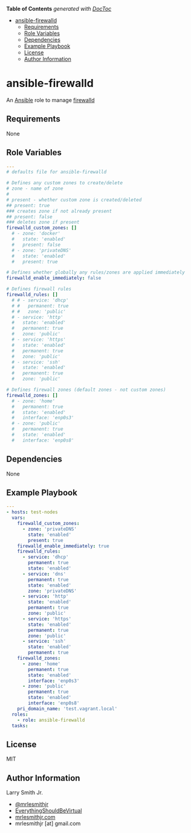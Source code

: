 <!-- START doctoc generated TOC please keep comment here to allow auto update -->
<!-- DON'T EDIT THIS SECTION, INSTEAD RE-RUN doctoc TO UPDATE -->
**Table of Contents**  *generated with [DocToc](https://github.com/thlorenz/doctoc)*

- [ansible-firewalld](#ansible-firewalld)
  - [Requirements](#requirements)
  - [Role Variables](#role-variables)
  - [Dependencies](#dependencies)
  - [Example Playbook](#example-playbook)
  - [License](#license)
  - [Author Information](#author-information)

<!-- END doctoc generated TOC please keep comment here to allow auto update -->

# ansible-firewalld

An [Ansible](https://www.ansible.com) role to manage [firewalld](http://www.firewalld.org/)

## Requirements

None

## Role Variables

```yaml
---
# defaults file for ansible-firewalld

# Defines any custom zones to create/delete
# zone - name of zone
#
# present - whether custom zone is created/deleted
## present: true
### creates zone if not already present
## present: false
### deletes zone if present
firewalld_custom_zones: []
  # - zone: 'docker'
  #   state: 'enabled'
  #   present: false
  # - zone: 'privateDNS'
  #   state: 'enabled'
  #   present: true

# Defines whether globally any rules/zones are applied immediately
firewalld_enable_immediately: false

# Defines firewall rules
firewalld_rules: []
  # # - service: 'dhcp'
  # #   permanent: true
  # #   zone: 'public'
  # - service: 'http'
  #   state: 'enabled'
  #   permanent: true
  #   zone: 'public'
  # - service: 'https'
  #   state: 'enabled'
  #   permanent: true
  #   zone: 'public'
  # - service: 'ssh'
  #   state: 'enabled'
  #   permanent: true
  #   zone: 'public'

# Defines firewall zones (default zones - not custom zones)
firewalld_zones: []
  # - zone: 'home'
  #   permanent: true
  #   state: 'enabled'
  #   interface: 'enp0s3'
  # - zone: 'public'
  #   permanent: true
  #   state: 'enabled'
  #   interface: 'enp0s8'
```

## Dependencies

None

## Example Playbook

```yaml
---
- hosts: test-nodes
  vars:
    firewalld_custom_zones:
      - zone: 'privateDNS'
        state: 'enabled'
        present: true
    firewalld_enable_immediately: true
    firewalld_rules:
      - service: 'dhcp'
        permanent: true
        state: 'enabled'
      - service: 'dns'
        permanent: true
        state: 'enabled'
        zone: 'privateDNS'
      - service: 'http'
        state: 'enabled'
        permanent: true
        zone: 'public'
      - service: 'https'
        state: 'enabled'
        permanent: true
        zone: 'public'
      - service: 'ssh'
        state: 'enabled'
        permanent: true
    firewalld_zones:
      - zone: 'home'
        permanent: true
        state: 'enabled'
        interface: 'enp0s3'
      - zone: 'public'
        permanent: true
        state: 'enabled'
        interface: 'enp0s8'
    pri_domain_name: 'test.vagrant.local'
  roles:
    - role: ansible-firewalld
  tasks:
```

## License

MIT

## Author Information

Larry Smith Jr.

-   [@mrlesmithjr](https://www.twitter.com/mrlesmithjr)
-   [EverythingShouldBeVirtual](http://everythingshouldbevirtual.com)
-   [mrlesmithjr.com](http://mrlesmithjr.com)
-   mrlesmithjr [at] gmail.com
